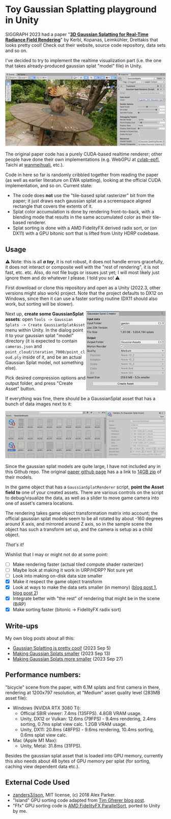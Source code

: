 # Toy Gaussian Splatting playground in Unity

SIGGRAPH 2023 had a paper "[**3D Gaussian Splatting for Real-Time Radiance Field Rendering**](https://repo-sam.inria.fr/fungraph/3d-gaussian-splatting/)" by Kerbl, Kopanas, Leimkühler, Drettakis that looks pretty cool!
Check out their website, source code repository, data sets and so on.

I've decided to try to implement the realtime visualization part (i.e. the one that takes already-produced gaussian splat "model" file) in Unity.

![Screenshot](/Doc/shotOverview.jpg?raw=true "Screenshot")

The original paper code has a purely CUDA-based realtime renderer; other
people have done their own implementations (e.g. WebGPU at [cvlab-epfl](https://github.com/cvlab-epfl/gaussian-splatting-web), Taichi at [wanmeihuali](https://github.com/wanmeihuali/taichi_3d_gaussian_splatting), etc.).

Code in here so far is randomly cribbled together from reading the paper (as well as earlier literature on EWA splatting), looking at the official CUDA implementation, and so on. Current state:
- The code does **not** use the "tile-based splat rasterizer" bit from the paper; it just draws each gaussian splat as a screenspace aligned rectangle that covers the extents of it.
- Splat color accumulation is done by rendering front-to-back, with a blending mode that results in the same accumulated color as their tile-based renderer.
- Splat sorting is done with a AMD FidelityFX derived radix sort, or (on DX11) with a GPU bitonic sort that is lifted from Unity HDRP codebase.

## Usage

:warning: Note: this is all _**a toy**_, it is not robust, it does not handle errors gracefully, it does not interact or composite well with the "rest of rendering", it is not fast, etc. etc. Also, do not file bugs or issues just yet; I will most likely just ignore them and do whatever I please. I told you so! :warning:

First download or clone this repository and open as a Unity (2022.3, other versions might also work) project. Note that the project defaults to DX12 on Windows,
since then it can use a faster sorting routine (DX11 should also work, but sorting will be slower).

<img align="right" src="Doc/shotAssetCreator.png" width="250px">

Next up, **create some GaussianSplat assets**: open `Tools -> Gaussian Splats -> Create GaussianSplatAsset` menu within Unity. In the dialog point it to
your gaussian splat "model" directory (it is expected to contain `cameras.json` and `point_cloud/iteration_7000/point_cloud.ply` inside of it,
and be an actual Gaussian Splat model, not something else).

Pick desired compression options and output folder, and press "Create Asset" button.

If everything was fine, there should be a GaussianSplat asset that has a bunch of data images next to it:

<img src="Doc/shotAsset.png" width="600px">

Since the gaussian splat models are quite large, I have not included any in this Github repo. The original
[paper github page](https://github.com/graphdeco-inria/gaussian-splatting) has a a link to
[14GB zip](https://repo-sam.inria.fr/fungraph/3d-gaussian-splatting/datasets/pretrained/models.zip) of their models.


In the game object that has a `GaussianSplatRenderer` script, **point the Asset field to** one of your created assets.
There are various controls on the script to debug/visualize the data, as well as a slider to move game camera into one of asset's camera
locations.

The rendering takes game object transformation matrix into account; the official gaussian splat models seem to be all rotated by about
-160 degrees around X axis, and mirrored around Z axis, so in the sample scene the object has such a transform set up, and the camera is setup as a
child object.


_That's it!_

Wishlist that I may or might not do at some point:
- [ ] Make rendering faster (actual tiled compute shader rasterizer)
- [ ] Maybe look at making it work in URP/HDRP? Not sure yet
- [ ] Look into making on-disk data size smaller
- [x] Make it respect the game object transform
- [x] Look at ways to make the data sets smaller (in memory) ([blog post 1](https://aras-p.info/blog/2023/09/13/Making-Gaussian-Splats-smaller/), [blog post 2](https://aras-p.info/blog/2023/09/27/Making-Gaussian-Splats-more-smaller/))
- [x] Integrate better with "the rest" of rendering that might be in the scene (BiRP)
- [x] Make sorting faster (bitonic -> FidelityFX radix sort)

## Write-ups

My own blog posts about all this:
* [Gaussian Splatting is pretty cool!](https://aras-p.info/blog/2023/09/05/Gaussian-Splatting-is-pretty-cool/) (2023 Sep 5)
* [Making Gaussian Splats smaller](https://aras-p.info/blog/2023/09/13/Making-Gaussian-Splats-smaller/) (2023 Sep 13)
* [Making Gaussian Splats more smaller](https://aras-p.info/blog/2023/09/27/Making-Gaussian-Splats-more-smaller/) (2023 Sep 27)

## Performance numbers:

"bicycle" scene from the paper, with 6.1M splats and first camera in there, rendering at 1200x797 resolution,
at "Medium" asset quality level (283MB asset file):

* Windows (NVIDIA RTX 3080 Ti):
  * Official SBIR viewer: 7.4ms (135FPS). 4.8GB VRAM usage.
  * Unity, DX12 or Vulkan: 12.6ms (79FPS) - 9.4ms rendering, 2.4ms sorting, 0.7ms splat view calc. 1.2GB VRAM usage.
  * Unity, DX11: 20.8ms (48FPS) - 9.6ms rendering, 10.4ms sorting, 0.6ms splat view calc.
* Mac (Apple M1 Max):
  * Unity, Metal: 31.8ms (31FPS).

Besides the gaussian splat asset that is loaded into GPU memory, currently this also needs about 48 bytes of GPU memory
per splat (for sorting, caching view dependent data etc.).


## External Code Used

- [zanders3/json](https://github.com/zanders3/json), MIT license, (c) 2018 Alex Parker.
- "Island" GPU sorting code adapted from [Tim Gfrerer blog post](https://poniesandlight.co.uk/reflect/bitonic_merge_sort/).
- "Ffx" GPU sorting code is [AMD FidelityFX ParallelSort](https://github.com/GPUOpen-Effects/FidelityFX-ParallelSort), ported to Unity by me.
